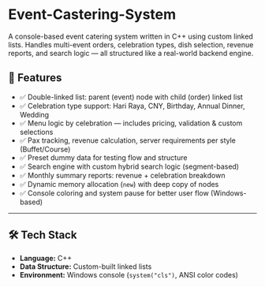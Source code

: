 # Event-Castering-System
A console-based event catering system written in C++ using custom linked lists. Handles multi-event orders, celebration types, dish selection, revenue reports, and search logic — all structured like a real-world backend engine.

## 🚀 Features

- ✅ Double-linked list: parent (event) node with child (order) linked list
- ✅ Celebration type support: Hari Raya, CNY, Birthday, Annual Dinner, Wedding
- ✅ Menu logic by celebration — includes pricing, validation & custom selections
- ✅ Pax tracking, revenue calculation, server requirements per style (Buffet/Course)
- ✅ Preset dummy data for testing flow and structure
- ✅ Search engine with custom hybrid search logic (segment-based)
- ✅ Monthly summary reports: revenue + celebration breakdown
- ✅ Dynamic memory allocation (`new`) with deep copy of nodes
- ✅ Console coloring and system pause for better user flow (Windows-based)

---

## 🛠️ Tech Stack

- **Language:** C++  
- **Data Structure:** Custom-built linked lists  
- **Environment:** Windows console (`system("cls")`, ANSI color codes)
